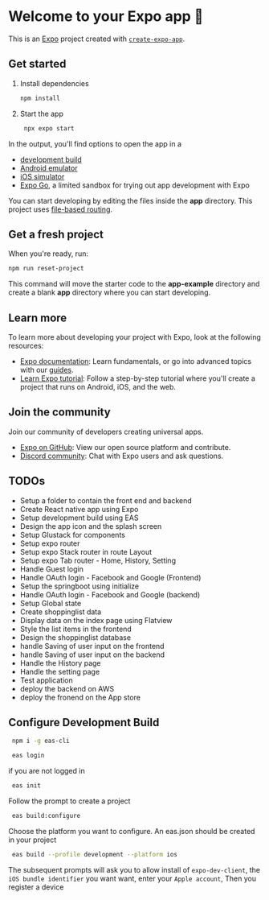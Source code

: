 # Welcome to your Expo app 👋

This is an [Expo](https://expo.dev) project created with [`create-expo-app`](https://www.npmjs.com/package/create-expo-app).

## Get started

1. Install dependencies

   ```bash
   npm install
   ```

2. Start the app

   ```bash
    npx expo start
   ```

In the output, you'll find options to open the app in a

- [development build](https://docs.expo.dev/develop/development-builds/introduction/)
- [Android emulator](https://docs.expo.dev/workflow/android-studio-emulator/)
- [iOS simulator](https://docs.expo.dev/workflow/ios-simulator/)
- [Expo Go](https://expo.dev/go), a limited sandbox for trying out app development with Expo

You can start developing by editing the files inside the **app** directory. This project uses [file-based routing](https://docs.expo.dev/router/introduction).

## Get a fresh project

When you're ready, run:

```bash
npm run reset-project
```

This command will move the starter code to the **app-example** directory and create a blank **app** directory where you can start developing.

## Learn more

To learn more about developing your project with Expo, look at the following resources:

- [Expo documentation](https://docs.expo.dev/): Learn fundamentals, or go into advanced topics with our [guides](https://docs.expo.dev/guides).
- [Learn Expo tutorial](https://docs.expo.dev/tutorial/introduction/): Follow a step-by-step tutorial where you'll create a project that runs on Android, iOS, and the web.

## Join the community

Join our community of developers creating universal apps.

- [Expo on GitHub](https://github.com/expo/expo): View our open source platform and contribute.
- [Discord community](https://chat.expo.dev): Chat with Expo users and ask questions.

## TODOs
- Setup a folder to contain the front end and backend
- Create React native app using Expo
- Setup development build using EAS
- Design the app icon and the splash screen
- Setup Glustack for components
- Setup expo router
- Setup expo Stack router in route Layout
- Setup expo Tab router - Home, History, Setting
- Handle Guest login
- Handle OAuth login - Facebook and Google (Frontend)
- Setup the springboot using initialize
- Handle OAuth login - Facebook and Google (backend)
- Setup Global state
- Create shoppinglist data 
- Display data on the index page using Flatview
- Style the list items in the frontend
- Design the shoppinglist database
- handle Saving of user input on the frontend
- handle Saving of user input on the backend
- Handle the History page
- Handle the setting page
- Test application
- deploy the backend on AWS
- deploy the fronend on the App store

## Configure Development Build

```bash
 npm i -g eas-cli
```

```bash
 eas login
```

if you are not logged in

```bash
 eas init
```

Follow the prompt to create a project

```bash
 eas build:configure
```
Choose the platform you want to configure. An eas.json should be created in your project

```bash
 eas build --profile development --platform ios
```

The subsequent prompts will ask you to allow install of `expo-dev-client`, the `iOS bundle identifier` you want want, enter your `Apple account`, Then you register a device
